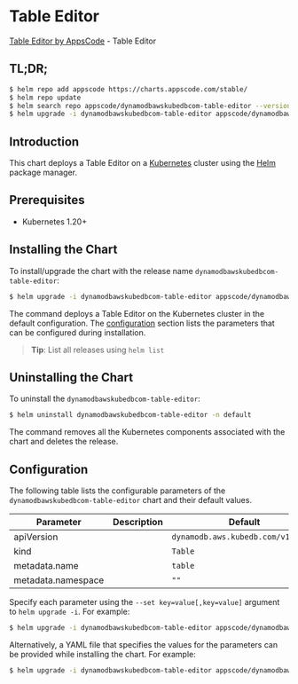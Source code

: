 # Table Editor

[Table Editor by AppsCode](https://appscode.com) - Table Editor

## TL;DR;

```bash
$ helm repo add appscode https://charts.appscode.com/stable/
$ helm repo update
$ helm search repo appscode/dynamodbawskubedbcom-table-editor --version=v0.25.0
$ helm upgrade -i dynamodbawskubedbcom-table-editor appscode/dynamodbawskubedbcom-table-editor -n default --create-namespace --version=v0.25.0
```

## Introduction

This chart deploys a Table Editor on a [Kubernetes](http://kubernetes.io) cluster using the [Helm](https://helm.sh) package manager.

## Prerequisites

- Kubernetes 1.20+

## Installing the Chart

To install/upgrade the chart with the release name `dynamodbawskubedbcom-table-editor`:

```bash
$ helm upgrade -i dynamodbawskubedbcom-table-editor appscode/dynamodbawskubedbcom-table-editor -n default --create-namespace --version=v0.25.0
```

The command deploys a Table Editor on the Kubernetes cluster in the default configuration. The [configuration](#configuration) section lists the parameters that can be configured during installation.

> **Tip**: List all releases using `helm list`

## Uninstalling the Chart

To uninstall the `dynamodbawskubedbcom-table-editor`:

```bash
$ helm uninstall dynamodbawskubedbcom-table-editor -n default
```

The command removes all the Kubernetes components associated with the chart and deletes the release.

## Configuration

The following table lists the configurable parameters of the `dynamodbawskubedbcom-table-editor` chart and their default values.

|     Parameter      | Description |                    Default                    |
|--------------------|-------------|-----------------------------------------------|
| apiVersion         |             | <code>dynamodb.aws.kubedb.com/v1alpha1</code> |
| kind               |             | <code>Table</code>                            |
| metadata.name      |             | <code>table</code>                            |
| metadata.namespace |             | <code>""</code>                               |


Specify each parameter using the `--set key=value[,key=value]` argument to `helm upgrade -i`. For example:

```bash
$ helm upgrade -i dynamodbawskubedbcom-table-editor appscode/dynamodbawskubedbcom-table-editor -n default --create-namespace --version=v0.25.0 --set apiVersion=dynamodb.aws.kubedb.com/v1alpha1
```

Alternatively, a YAML file that specifies the values for the parameters can be provided while
installing the chart. For example:

```bash
$ helm upgrade -i dynamodbawskubedbcom-table-editor appscode/dynamodbawskubedbcom-table-editor -n default --create-namespace --version=v0.25.0 --values values.yaml
```
